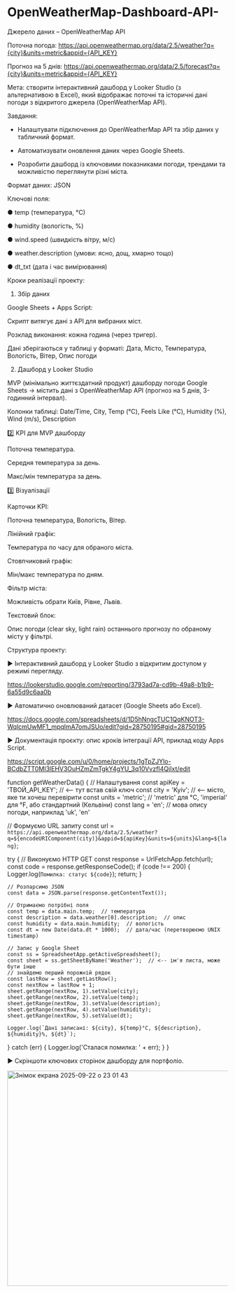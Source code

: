 # OpenWeatherMap-Dashboard-API-
Джерело даних – OpenWeatherMap API

Поточна погода: https://api.openweathermap.org/data/2.5/weather?q={city}&units=metric&appid={API_KEY}

Прогноз на 5 днів: https://api.openweathermap.org/data/2.5/forecast?q={city}&units=metric&appid={API_KEY}

Мета: створити інтерактивний дашборд у Looker Studio (з альтернативою в Excel), який відображає поточні та історичні дані погоди з відкритого джерела (OpenWeatherMap API).

Завдання: 
- Налаштувати підключення до OpenWeatherMap API та збір даних у табличний формат.

- Автоматизувати оновлення даних через Google Sheets.

- Розробити дашборд із ключовими показниками погоди, трендами та можливістю переглянути різні міста.

Формат даних: JSON

Ключові поля:

● temp (температура, °C)

● humidity (вологість, %)

● wind.speed (швидкість вітру, м/с)

● weather.description (умови: ясно, дощ, хмарно тощо)

● dt_txt (дата і час вимірювання)

Кроки реалізації проекту:
1. Збір даних

Google Sheets + Apps Script:

Скрипт витягує дані з API для вибраних міст.

Розклад виконання: кожна година (через тригер).

Дані зберігаються у таблиці у форматі:
Дата, Місто, Температура, Вологість, Вітер, Опис погоди

2. Дашборд у Looker Studio

MVP (мінімально життєздатний продукт) дашборду погоди
Google Sheets → містить дані з OpenWeatherMap API (прогноз на 5 днів, 3-годинний інтервал).

Колонки таблиці:
Date/Time, City, Temp (°C), Feels Like (°C), Humidity (%), Wind (m/s), Description

2️⃣ KPI для MVP дашборду

Поточна температура.

Середня температура за день.

Макс/мін температура за день.


3️⃣ Візуалізації

Карточки KPI:

Поточна температура, Вологість, Вітер.

Лінійний графік:

Температура по часу для обраного міста.

Стовпчиковий графік:

Мін/макс температура по дням.

Фільтр міста:

Можливість обрати Київ, Рівне, Львів.

Текстовий блок:

Опис погоди (clear sky, light rain) останнього прогнозу по обраному місту у фільтрі.

Структура проекту:

▶ Інтерактивний дашборд у Looker Studio з відкритим доступом у режимі перегляду.

https://lookerstudio.google.com/reporting/3793ad7a-cd9b-49a8-b1b9-6a55d9c6aa0b

▶ Автоматично оновлюваний датасет (Google Sheets або Excel).

https://docs.google.com/spreadsheets/d/1D5hNngcTUC1QqKNOT3-WqlcmUwMF1_mpqlmA7omJSUo/edit?gid=28750195#gid=28750195

▶ Документація проєкту: опис кроків інтеграції API, приклад коду Apps Script.

https://script.google.com/u/0/home/projects/1gTpZJYlo-BCdbZTT0MI3lEHV3OuHZmZmTgkY4gYU_3q10VvzfI4QjIxt/edit

function getWeatherData() {
  // Налаштування
  const apiKey = 'ТВОЙ_API_KEY';  // <-- тут встав свій ключ
  const city = 'Kyiv';           // <-- місто, яке ти хочеш перевірити
  const units = 'metric';        // 'metric' для °C, 'imperial' для °F, або стандартний (Кельвіни)
  const lang = 'en';             // мова опису погоди, наприклад 'uk', 'en'

  // Формуємо URL запиту
  const url = `https://api.openweathermap.org/data/2.5/weather?q=${encodeURIComponent(city)}&appid=${apiKey}&units=${units}&lang=${lang}`;

  try {
    // Виконуємо HTTP GET
    const response = UrlFetchApp.fetch(url);
    const code = response.getResponseCode();
    if (code !== 200) {
      Logger.log(`Помилка: статус ${code}`);
      return;
    }

    // Розпарсимо JSON
    const data = JSON.parse(response.getContentText());

    // Отримаємо потрібні поля
    const temp = data.main.temp;  // температура
    const description = data.weather[0].description;  // опис
    const humidity = data.main.humidity;  // вологість
    const dt = new Date(data.dt * 1000);  // дата/час (перетворюємо UNIX timestamp)
    
    // Запис у Google Sheet
    const ss = SpreadsheetApp.getActiveSpreadsheet();
    const sheet = ss.getSheetByName('Weather');  // <-- ім'я листа, може бути інше
    // знайдемо перший порожній рядок
    const lastRow = sheet.getLastRow();
    const nextRow = lastRow + 1;
    sheet.getRange(nextRow, 1).setValue(city);
    sheet.getRange(nextRow, 2).setValue(temp);
    sheet.getRange(nextRow, 3).setValue(description);
    sheet.getRange(nextRow, 4).setValue(humidity);
    sheet.getRange(nextRow, 5).setValue(dt);

    Logger.log(`Дані записані: ${city}, ${temp}°C, ${description}, ${humidity}%, ${dt}`);
  } catch (err) {
    Logger.log('Сталася помилка: ' + err);
  }
}


▶ Скріншоти ключових сторінок дашборду для портфоліо.

<img width="786" height="491" alt="Знімок екрана 2025-09-22 о 23 01 43" src="https://github.com/user-attachments/assets/cef9f3cd-ea56-43b5-a373-b81e34142f26" />

